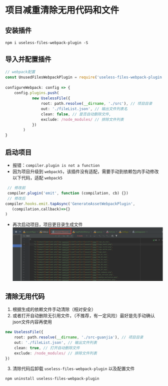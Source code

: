
# 项目减重清除无用代码和文件



## 安装插件
```shell
npm i useless-files-webpack-plugin -S
```

## 导入并配置插件
```ts
// webpack配置
const UnusedFilesWebpackPlugin = require('useless-files-webpack-plugin')

configureWebpack: config => {
    config.plugins.push(
            new UselessFile({
                root: path.resolve(__dirname, './src'), // 项目目录
                out: './fileList.json', // 输出文件列表名
                clean: false, // 是否自动删除文件,
                exclude: /node_modules/ // 排除文件列表
            })
        )
}
```

## 启动项目
- 报错：`compiler.plugin is not a function`
- 因为项目升级到 `webpack5`，该插件没有适配，需要手动到依赖包内手动修改以下代码，适配 `webpack5`
```ts
 // 修改前
 compiler.plugin('emit', function (compilation, cb) {})
 // 修改后
compiler.hooks.emit.tapAsync('GenerateAssetWebpackPlugin',
   (compilation,callback)=>{}
)
```

- 再次启动项目，项目更目录生成文件
![图片](/images/frontEnd/performance/img.png)

## 清除无用代码
1. 根据生成的依赖文件手动清除（相对安全）
2. 或者打开自动删除无引用文件，（不推荐，有一定风险）最好是先手动确认json文件内容再使用
```ts
new UselessFile({
    root: path.resolve(__dirname, './src-guanjia'), // 项目目录
    out: './fileList.json', // 输出文件列表
    clean: true, // 打开自动删除文件
    exclude: /node_modules/ // 排除文件列表
})
```
3. 清除代码后卸载 `useless-files-webpack-plugin` 以及配置文件
```shell
npm uninstall useless-files-webpack-plugin
```